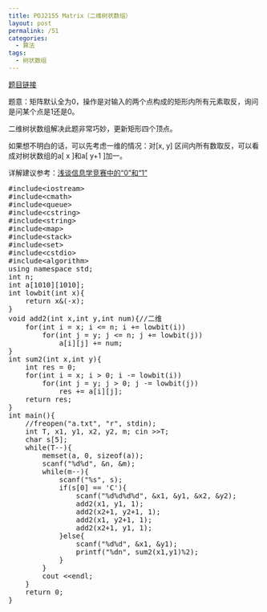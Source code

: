 ```yaml
---
title: POJ2155 Matrix（二维树状数组）
layout: post
permalink: /51
categories:
  - 算法
tags:
  - 树状数组
---
```

<a href="http://poj.org/problem?id=2155" target="_blank">题目链接</a>

题意：矩阵默认全为0，操作是对输入的两个点构成的矩形内所有元素取反，询问是问某个点是1还是0。

二维树状数组解决此题非常巧妙，更新矩形四个顶点。

如果想不明白的话，可以先考虑一维的情况：对[x, y] 区间内所有数取反，可以看成对树状数组的a[ x ]和a[ y+1 ]加一。

详解建议参考：<a href="http://wenku.baidu.com/view/c5dbcc877c1cfad6195fa7a0.html?from=search" target="_blank">浅谈信息学竞赛中的“0”和“1”</a>

<pre class="brush: cpp; title: ; notranslate" title="">#include&lt;iostream&gt;
#include&lt;cmath&gt;
#include&lt;queue&gt;
#include&lt;cstring&gt;
#include&lt;string&gt;
#include&lt;map&gt;
#include&lt;stack&gt;
#include&lt;set&gt;
#include&lt;cstdio&gt;
#include&lt;algorithm&gt;
using namespace std;
int n;
int a[1010][1010];
int lowbit(int x){
    return x&(-x);
}
void add2(int x,int y,int num){//二维
    for(int i = x; i &lt;= n; i += lowbit(i))
        for(int j = y; j &lt;= n; j += lowbit(j))
            a[i][j] += num;
}
int sum2(int x,int y){
    int res = 0;
    for(int i = x; i &gt; 0; i -= lowbit(i))
        for(int j = y; j &gt; 0; j -= lowbit(j))
            res += a[i][j];
    return res;
}
int main(){
    //freopen("a.txt", "r", stdin);
    int T, x1, y1, x2, y2, m; cin &gt;&gt;T;
    char s[5];
    while(T--){
        memset(a, 0, sizeof(a));
        scanf("%d%d", &n, &m);
        while(m--){
            scanf("%s", s);
            if(s[0] == 'C'){
                scanf("%d%d%d%d", &x1, &y1, &x2, &y2);
                add2(x1, y1, 1);
                add2(x2+1, y2+1, 1);
                add2(x1, y2+1, 1);
                add2(x2+1, y1, 1);
            }else{
                scanf("%d%d", &x1, &y1);
                printf("%dn", sum2(x1,y1)%2);
            }
        }
        cout &lt;&lt;endl;
    }
    return 0;
}
</pre>